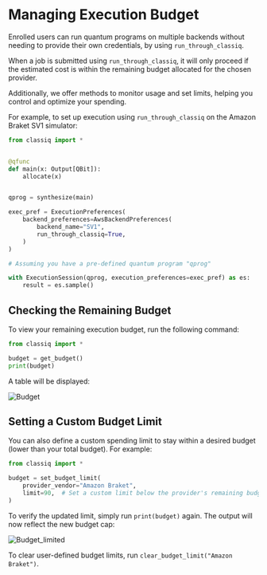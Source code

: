 # Managing Execution Budget

Enrolled users can run quantum programs on multiple backends without needing to provide their own credentials, by using `run_through_classiq`.

When a job is submitted using `run_through_classiq`, it will only proceed if the estimated cost is within the remaining budget allocated for the chosen provider.

Additionally, we offer methods to monitor usage and set limits, helping you control and optimize your spending.

For example, to set up execution using `run_through_classiq` on the Amazon Braket SV1 simulator:

[comment]: DO_NOT_TEST

```python
from classiq import *


@qfunc
def main(x: Output[QBit]):
    allocate(x)


qprog = synthesize(main)

exec_pref = ExecutionPreferences(
    backend_preferences=AwsBackendPreferences(
        backend_name="SV1",
        run_through_classiq=True,
    )
)

# Assuming you have a pre-defined quantum program "qprog"

with ExecutionSession(qprog, execution_preferences=exec_pref) as es:
    result = es.sample()
```

## Checking the Remaining Budget

To view your remaining execution budget, run the following command:

[comment]: DO_NOT_TEST

```python
from classiq import *

budget = get_budget()
print(budget)
```

A table will be displayed:

![Budget](../resources/budget.png)

## Setting a Custom Budget Limit

You can also define a custom spending limit to stay within a desired budget (lower than your total budget). For example:

[comment]: DO_NOT_TEST

```python
from classiq import *

budget = set_budget_limit(
    provider_vendor="Amazon Braket",
    limit=90,  # Set a custom limit below the provider's remaining budget
)
```

To verify the updated limit, simply run `print(budget)` again. The output will now reflect the new budget cap:

![Budget_limited](../resources/budget_with_limit.png)

To clear user-defined budget limits, run `clear_budget_limit("Amazon Braket")`.
